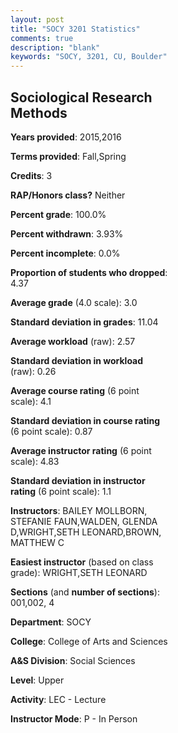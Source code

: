 ```yaml
---
layout: post
title: "SOCY 3201 Statistics"
comments: true
description: "blank"
keywords: "SOCY, 3201, CU, Boulder"
--- 
```

<head>
<script src="https://ajax.googleapis.com/ajax/libs/jquery/2.1.3/jquery.min.js"></script>
<script src="https://dl.dropboxusercontent.com/s/pc42nxpaw1ea4o9/highcharts.js?dl=0"></script>
<!-- <script src="../assets/js/highcharts.js"></script> -->
<style type="text/css">@font-face {
	font-family: "Bebas Neue";
	src: url(https://www.filehosting.org/file/details/544349/BebasNeue%20Regular.otf) format("opentype");
	}
	h1.Bebas { 
		font-family: "Bebas Neue", Verdana, Tahoma;
	}
</style>
</head>
<body>
	<div id="container" style="float: right; width: 45%; height: 88%; margin-left: 2.5%; margin-right: 2.5%;"></div>
	<script language="JavaScript">
		$(document).ready(function() {
		var chart = {type: 'column'};
		var title = {text: 'Grade Distribution'};
		var xAxis = {categories: ['A','B','C','D','F'],crosshair: true};
		var yAxis = {min: 0,title: {text: 'Percentage'}};
		var tooltip = {headerFormat: '<center><b><span style="font-size:20px">{point.key}</span></b></center>',
		               pointFormat: '<td style="padding:0"><b>{point.y:.1f}%</b></td>',
		               footerFormat: '</table>',shared: true,useHTML: true};
		var plotOptions = {column: {pointPadding: 0.0,borderWidth: 0}};  
		var credits = {enabled: false};var series= [{name: 'Percent',data: [22.86,57.71,14.86,1.14,3.43,]}];
		var json = {};
		json.chart = chart;
		json.title = title;
		json.tooltip = tooltip;
		json.xAxis = xAxis;
		json.yAxis = yAxis;  
		json.series = series;
		json.plotOptions = plotOptions;  
		json.credits = credits;
		$('#container').highcharts(json);
	});
	</script>
</body>
			   
## Sociological Research Methods

**Years provided**: 2015,2016

**Terms provided**: Fall,Spring

**Credits**: 3

**RAP/Honors class?** Neither

**Percent grade**: 100.0%

**Percent withdrawn**: 3.93%

**Percent incomplete**: 0.0%

**Proportion of students who dropped**: 4.37

**Average grade** (4.0 scale): 3.0

**Standard deviation in grades**: 11.04

**Average workload** (raw): 2.57

**Standard deviation in workload** (raw): 0.26

**Average course rating** (6 point scale): 4.1

**Standard deviation in course rating** (6 point scale): 0.87

**Average instructor rating** (6 point scale): 4.83

**Standard deviation in instructor rating** (6 point scale): 1.1

**Instructors**: BAILEY MOLLBORN, STEFANIE FAUN,WALDEN, GLENDA D,WRIGHT,SETH LEONARD,BROWN, MATTHEW C

**Easiest instructor** (based on class grade): WRIGHT,SETH LEONARD

**Sections** (and **number of sections**): 001,002, 4

**Department**: SOCY

**College**: College of Arts and Sciences

**A&S Division**: Social Sciences

**Level**: Upper

**Activity**: LEC - Lecture

**Instructor Mode**: P  - In Person